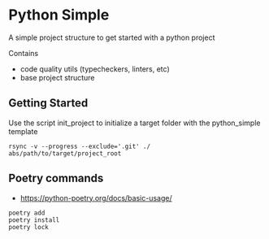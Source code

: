 # Python Simple
A simple project structure to get started with a python project

Contains
- code quality utils (typecheckers, linters, etc)
- base project structure

## Getting Started
Use the script init_project to initialize a target folder with the python_simple template
```
rsync -v --progress --exclude='.git' ./ abs/path/to/target/project_root
```

## Poetry commands
- https://python-poetry.org/docs/basic-usage/
```
poetry add
poetry install
poetry lock
```
